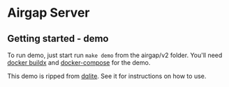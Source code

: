 

# Airgap Server

## Getting started - demo

To run demo, just start run `make demo` from the airgap/v2 folder. You'll need [docker buildx](https://docs.docker.com/buildx/working-with-buildx/) and [docker-compose](https://docs.docker.com/compose/) for the demo.

This demo is ripped from [dqlite](https://github.com/canonical/go-dqlite#demo). See it for instructions on how to use.
